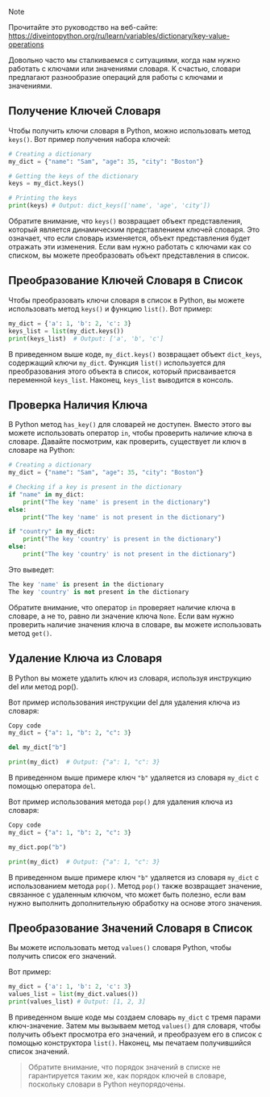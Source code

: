 > [!NOTE]
> Прочитайте это руководство на веб-сайте: https://diveintopython.org/ru/learn/variables/dictionary/key-value-operations

Довольно часто мы сталкиваемся с ситуациями, когда нам нужно работать с ключами или значениями словаря. К счастью, словари предлагают разнообразие операций для работы с ключами и значениями.

## Получение Ключей Словаря

Чтобы получить ключи словаря в Python, можно использовать метод `keys()`. Вот пример получения набора ключей:

```python
# Creating a dictionary
my_dict = {"name": "Sam", "age": 35, "city": "Boston"}

# Getting the keys of the dictionary
keys = my_dict.keys()

# Printing the keys
print(keys) # Output: dict_keys(['name', 'age', 'city'])
```

Обратите внимание, что `keys()` возвращает объект представления, который является динамическим представлением ключей словаря. Это означает, что если словарь изменяется, объект представления будет отражать эти изменения. Если вам нужно работать с ключами как со списком, вы можете преобразовать объект представления в список.

## Преобразование Ключей Словаря в Список

Чтобы преобразовать ключи словаря в список в Python, вы можете использовать метод `keys()` и функцию `list()`. Вот пример:

```python
my_dict = {'a': 1, 'b': 2, 'c': 3}
keys_list = list(my_dict.keys())
print(keys_list)  # Output: ['a', 'b', 'c']
```

В приведенном выше коде, `my_dict.keys()` возвращает объект `dict_keys`, содержащий ключи `my_dict`. Функция `list()` используется для преобразования этого объекта в список, который присваивается переменной `keys_list`. Наконец, `keys_list` выводится в консоль.

## Проверка Наличия Ключа

В Python метод `has_key()` для словарей не доступен. Вместо этого вы можете использовать оператор `in`, чтобы проверить наличие ключа в словаре. Давайте посмотрим, как проверить, существует ли ключ в словаре на Python:

```python
# Creating a dictionary
my_dict = {"name": "Sam", "age": 35, "city": "Boston"}

# Checking if a key is present in the dictionary
if "name" in my_dict:
    print("The key 'name' is present in the dictionary")
else:
    print("The key 'name' is not present in the dictionary")

if "country" in my_dict:
    print("The key 'country' is present in the dictionary")
else:
    print("The key 'country' is not present in the dictionary")
```

Это выведет:

```python
The key 'name' is present in the dictionary
The key 'country' is not present in the dictionary
```

Обратите внимание, что оператор `in` проверяет наличие ключа в словаре, а не то, равно ли значение ключа `None`. Если вам нужно проверить наличие значения ключа в словаре, вы можете использовать метод `get()`.

## Удаление Ключа из Словаря

В Python вы можете удалить ключ из словаря, используя инструкцию del или метод pop().

Вот пример использования инструкции del для удаления ключа из словаря:

```python
Copy code
my_dict = {"a": 1, "b": 2, "c": 3}

del my_dict["b"]

print(my_dict)  # Output: {"a": 1, "c": 3}
```

В приведенном выше примере ключ `"b"` удаляется из словаря `my_dict` с помощью оператора `del`.

Вот пример использования метода `pop()` для удаления ключа из словаря:

```python
Copy code
my_dict = {"a": 1, "b": 2, "c": 3}

my_dict.pop("b")

print(my_dict)  # Output: {"a": 1, "c": 3}
```

В приведенном выше примере ключ `"b"` удаляется из словаря `my_dict` с использованием метода `pop()`. Метод `pop()` также возвращает значение, связанное с удаленным ключом, что может быть полезно, если вам нужно выполнить дополнительную обработку на основе этого значения.

## Преобразование Значений Словаря в Список

Вы можете использовать метод `values()` словаря Python, чтобы получить список его значений.

Вот пример:

```python
my_dict = {'a': 1, 'b': 2, 'c': 3}
values_list = list(my_dict.values())
print(values_list) # Output: [1, 2, 3]
```

В приведенном выше коде мы создаем словарь `my_dict` с тремя парами ключ-значение. Затем мы вызываем метод `values()` для словаря, чтобы получить объект просмотра его значений, и преобразуем его в список с помощью конструктора `list()`. Наконец, мы печатаем получившийся список значений.

> Обратите внимание, что порядок значений в списке не гарантируется таким же, как порядок ключей в словаре, поскольку словари в Python неупорядочены.

